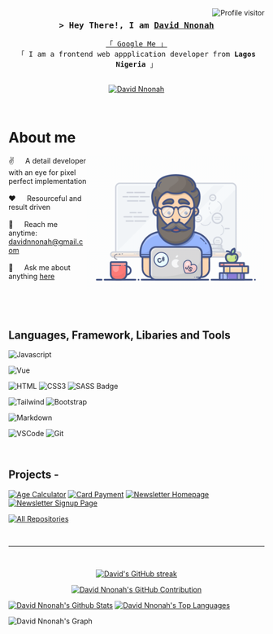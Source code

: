 <!--
<h2 align="center">
  Welcome to Al Siam World!
  <img src="https://media.giphy.com/media/hvRJCLFzcasrR4ia7z/giphy.gif" width="28">
</h2>
-->

<!--
<p align="center">
  <a href="https://github.com/alsiam"><img src="https://readme-typing-svg.herokuapp.com/?lines=Self%20Taught%20Programmer;Front%20End%20Developer;1.5%2B%20years%20of%20coding%20experience;Always%20learning%20new%20things&center=true&width=380&height=45"></a>
</p>

 -->

<a href="https://komarev.com/ghpvc/?username=chididavid08">
  <img align="right" src="https://komarev.com/ghpvc/?username=chididavid08&label=Visitors&color=0e75b6&style=flat" alt="Profile visitor" />
</a>

<!-- [![wakatime](https://wakatime.com/badge/user/eebb3dd8-d9b2-40de-9b88-6fd6cac99dbc.svg)](https://wakatime.com/@eebb3dd8-d9b2-40de-9b88-6fd6cac99dbc) -->

<!-- Intro  -->
<h3 align="center">
        <samp>&gt; Hey There!, I am
                <b><a target="_blank" href="https://www.linkedin.com/in/david-nnonah">David Nnonah</a></b>
        </samp>
</h3>

<p align="center"> 
  <samp>
    <a href="https://www.google.com/search?q=Daniel+Nnonah">「 Google Me 」</a>
    <br>
    「 I am a frontend web appplication developer from <b>Lagos Nigeria</b> 」
    <br>
    <br>
  </samp>
</p>

<p align="center">
 <!-- <a href="https://alsiam.com" target="blank">
  <img src="https://img.shields.io/badge/Website-DC143C?style=for-the-badge&logo=medium&logoColor=white" alt="alsiam" />
 </a> -->
 <a href="https://linkedin.com/in/david-nnonah" target="_blank">
  <img src="https://img.shields.io/badge/LinkedIn-0077B5?style=for-the-badge&logo=linkedin&logoColor=white" alt="David Nnonah"/>
 </a>
 <!-- <a href="https://dev.to/alsiam" target="_blank">
  <img src="https://img.shields.io/badge/dev.to-0A0A0A?style=for-the-badge&logo=dev.to&logoColor=white" alt="alsiam" />
 </a>
 <a href="https://twitter.com/alsiam_dev" target="_blank">
  <img src="https://img.shields.io/badge/Twitter-1DA1F2?style=for-the-badge&logo=twitter&logoColor=white" />
 </a>
 <a href="https://instagram.com/alsiam.dev" target="_blank">
  <img src="https://img.shields.io/badge/Instagram-fe4164?style=for-the-badge&logo=instagram&logoColor=white" alt="alsiam" />
 </a> 
 <a href="https://facebook.com/alsiam.dev" target="_blank">
  <img src="https://img.shields.io/badge/Facebook-20BEFF?&style=for-the-badge&logo=facebook&logoColor=white" alt="alsiam"  />
  </a>  -->
</p>
<br />

<!-- About Section -->

# About me

<p>
 <img align="right" width="350" src="/assets/programmer.gif" alt="Coding gif" />
  
 ✌️ &emsp; A detail developer with an eye for pixel perfect implementation <br/><br/>
 ❤️ &emsp; Resourceful and result driven<br/><br/>
 📧 &emsp; Reach me anytime: davidnnonah@gmail.com<br/><br/>
 💬 &emsp; Ask me about anything [here](https://github.com/chididavid08/chididavid08/issues)

</p>

<br/>
<br/>
<br/>

## Languages, Framework, Libaries and Tools

![Javascript](https://img.shields.io/badge/Javascript-F0DB4F?style=for-the-badge&labelColor=black&logo=javascript&logoColor=F0DB4F)

<!-- ![Typescript](https://img.shields.io/badge/Typescript-007acc?style=for-the-badge&labelColor=black&logo=typescript&logoColor=007acc) -->

![Vue](https://img.shields.io/badge/-Vue-41B883?style=for-the-badge&labelColor=black&logo=vuedotjs&logoColor=61DBFB)

<!-- ![React](https://img.shields.io/badge/-React-61DBFB?style=for-the-badge&labelColor=black&logo=react&logoColor=61DBFB) -->

<!-- ![React Native](https://img.shields.io/badge/React_Native-20232A?style=for-the-badge&logo=react&logoColor=61DAFB) -->
<!-- ![Next.js](https://img.shields.io/badge/next.js-000000?style=for-the-badge&logo=nextdotjs&logoColor=white) -->
<!-- ![Nodejs](https://img.shields.io/badge/Nodejs-3C873A?style=for-the-badge&labelColor=black&logo=node.js&logoColor=3C873A) -->
<!-- ![Express.js](https://img.shields.io/badge/Express.js-000000?style=for-the-badge&logo=express&logoColor=white) -->
<!-- ![MongoDB](https://img.shields.io/badge/MongoDB-4EA94B?style=for-the-badge&logo=mongodb&logoColor=white) -->

![HTML](https://img.shields.io/badge/HTML5-E34F26?style=for-the-badge&logo=html5&logoColor=white)
![CSS3](https://img.shields.io/badge/CSS3-1572B6?style=for-the-badge&logo=css3&logoColor=white)
![SASS Badge](https://img.shields.io/badge/Sass-CC6699?style=for-the-badge&logo=sass&logoColor=white)

<!-- ![Ant-Design](https://img.shields.io/badge/AntDesign-0170FE?style=for-the-badge&logo=antdesign&logoColor=white) -->

![Tailwind](https://img.shields.io/badge/Tailwind_CSS-092749?style=for-the-badge&logo=tailwindcss&logoColor=06B6D4&labelColor=000000)
![Bootstrap](https://img.shields.io/badge/Bootstrap-563D7C?style=for-the-badge&logo=bootstrap&logoColor=white)

<!-- ![Strapi](https://img.shields.io/badge/strapi-2E7EEA?style=for-the-badge&logo=strapi&logoColor=white) -->

![Markdown](https://img.shields.io/badge/Markdown-000000?style=for-the-badge&logo=markdown&logoColor=white)

<!-- ![Redux](https://img.shields.io/badge/Redux-593D88?style=for-the-badge&logo=redux&logoColor=white) -->
<!-- ![React Query](https://img.shields.io/badge/-React_Query-FF4154?style=for-the-badge&logo=react%20query&logoColor=white) -->

![VSCode](https://img.shields.io/badge/Visual_Studio-0078d7?style=for-the-badge&logo=visual%20studio&logoColor=white)
![Git](https://img.shields.io/badge/Git-F05032?style=for-the-badge&logo=git&logoColor=white)

<br/>

## Projects -

[![Age Calculator](https://github-readme-stats.vercel.app/api/pin/?username=chididavid08&repo=agecalculator&border_color=7F3FBF&bg_color=0D1117&title_color=C9D1D9&text_color=8B949E&icon_color=7F3FBF)](https://github.com/chididavid08/agecalculator)
[![Card Payment](https://github-readme-stats.vercel.app/api/pin/?username=chididavid08&repo=cardpayment&border_color=7F3FBF&bg_color=0D1117&title_color=C9D1D9&text_color=8B949E&icon_color=7F3FBF)](https://github.com/chididavid08/cardpayment)
[![Newsletter Homepage](https://github-readme-stats.vercel.app/api/pin/?username=chididavid08&repo=Newsletter-homepage&border_color=7F3FBF&bg_color=0D1117&title_color=C9D1D9&text_color=8B949E&icon_color=7F3FBF)](https://github.com/chididavid08/Newsletter-homepage)
[![Newsletter Signup Page](https://github-readme-stats.vercel.app/api/pin/?username=chididavid08&repo=Newsletter-Signup-Page&border_color=7F3FBF&bg_color=0D1117&title_color=C9D1D9&text_color=8B949E&icon_color=7F3FBF)](https://github.com/chididavid08/Newsletter-Signup-Page)

<p align="left">
  <a href="https://github.com/chididavid08?tab=repositories" target="_blank"><img alt="All Repositories" title="All Repositories" src="https://img.shields.io/badge/-All%20Repos-2962FF?style=for-the-badge&logo=koding&logoColor=white"/></a>
</p>

<br/>
<hr/>
<br/>

<p align="center">
  <a href="https://github.com/chididavid08">
    <img src="https://github-readme-streak-stats.herokuapp.com/?user=chididavid08&theme=radical&border=7F3FBF&background=0D1117" alt="David's GitHub streak"/>
  </a>
</p>

<p align="center">
  <a href="https://github.com/chididavid08">
    <img src="https://github-profile-summary-cards.vercel.app/api/cards/profile-details?username=chididavid08&theme=radical" alt="David Nnonah's GitHub Contribution"/>
  </a>
</p>

<a> 
    <a href="https://github.com/chididavid08"><img alt="David Nnonah's Github Stats" src="https://denvercoder1-github-readme-stats.vercel.app/api?username=chididavid08&show_icons=true&count_private=true&theme=react&border_color=7F3FBF&bg_color=0D1117&title_color=F85D7F&icon_color=F8D866" height="192px" width="49.5%"/></a>
  <a href="https://github.com/chididavid08"><img alt="David Nnonah's Top Languages" src="https://denvercoder1-github-readme-stats.vercel.app/api/top-langs/?username=chididavid08&langs_count=8&layout=compact&theme=react&border_color=7F3FBF&bg_color=0D1117&title_color=F85D7F&icon_color=F8D866" height="192px" width="49.5%"/></a>
  <br/>
</a>

![David Nnonah's Graph](https://github-readme-activity-graph.cyclic.app/graph?username=chididavid08&custom_title=David%20Nnonah's%20GitHub%20Activity%20Graph&bg_color=0D1117&color=7F3FBF&line=7F3FBF&point=7F3FBF&area_color=FFFFFF&title_color=FFFFFF&area=true)
